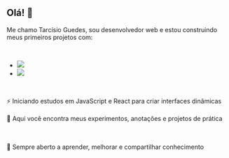 ## Olá! 👋

Me chamo Tarcísio Guedes, sou desenvolvedor web e estou construindo meus primeiros projetos com:

<br>

- <img src="https://img.shields.io/badge/HTML5-E34F26?style=for-the-badge&logo=html5&logoColor=white"/>
- <img src="https://img.shields.io/badge/CSS-239120?&style=for-the-badge&logo=css3&logoColor=white"/>

<br>

⚡ Iniciando estudos em JavaScript e React para criar interfaces dinâmicas
<br>
<br>
📂 Aqui você encontra meus experimentos, anotações e projetos de prática

<br>
<br>
🚀 Sempre aberto a aprender, melhorar e compartilhar conhecimento

